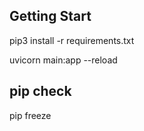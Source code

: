 ## Getting Start
pip3 install -r requirements.txt

uvicorn main:app --reload 

## pip check
pip freeze